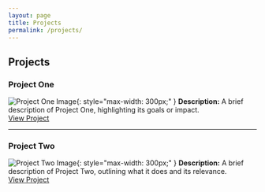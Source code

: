 ```yaml
---
layout: page
title: Projects
permalink: /projects/
---
```


## Projects

<div class="projects">

### Project One
![Project One Image](assets/images/project1.jpg){: style="max-width: 300px;" }
**Description:** A brief description of Project One, highlighting its goals or impact.  
[View Project](https://example.com/project1)

---

### Project Two
![Project Two Image](assets/images/project2.jpg){: style="max-width: 300px;" }
**Description:** A brief description of Project Two, outlining what it does and its relevance.  
[View Project](https://example.com/project2)

</div>